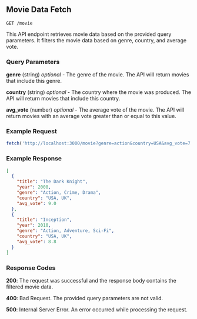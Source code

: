 ## Movie Data Fetch

```
GET /movie
```

This API endpoint retrieves movie data based on the provided query parameters. It filters the movie data based on genre, country, and average vote.

### Query Parameters

**genre** (string) *optional* - The genre of the movie. The API will return movies that include this genre.

**country** (string) *optional* - The country where the movie was produced. The API will return movies that include this country.

**avg_vote** (number) *optional* - The average vote of the movie. The API will return movies with an average vote greater than or equal to this value.

### Example Request

```javascript
fetch('http://localhost:3000/movie?genre=action&country=USA&avg_vote=7')
```

### Example Response

```json
[
  {
    "title": "The Dark Knight",
    "year": 2008,
    "genre": "Action, Crime, Drama",
    "country": "USA, UK",
    "avg_vote": 9.0
  },
  {
    "title": "Inception",
    "year": 2010,
    "genre": "Action, Adventure, Sci-Fi",
    "country": "USA, UK",
    "avg_vote": 8.8
  }
]
```

### Response Codes

**200**: The request was successful and the response body contains the filtered movie data.

**400**: Bad Request. The provided query parameters are not valid.

**500**: Internal Server Error. An error occurred while processing the request.

<br />

